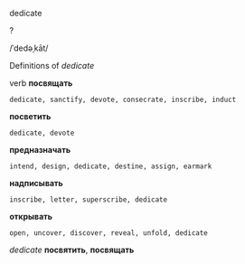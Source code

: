 dedicate

?

/ˈdedəˌkāt/

Definitions of _dedicate_

verb
**посвящать**

    dedicate, sanctify, devote, consecrate, inscribe, induct
**посветить**

    dedicate, devote
**предназначать**

    intend, design, dedicate, destine, assign, earmark
**надписывать**

    inscribe, letter, superscribe, dedicate
**открывать**

    open, uncover, discover, reveal, unfold, dedicate

_dedicate_
**посвятить**, **посвящать**